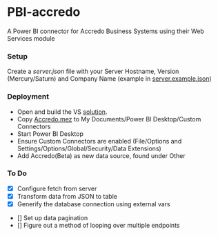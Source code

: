 # PBI-accredo
A Power BI connector for Accredo Business Systems using their Web Services module

### Setup
Create a *server.json* file with your Server Hostname, Version (Mercury/Saturn) and Company Name (example in [server.example.json](Accredo/server.example.json))

### Deployment
- Open and build the VS [solution](Accredo.sln).
- Copy [Accredo.mez](Accredo/bin/Debug/Accredo.mez) to My Documents/Power BI Desktop/Custom Connectors
- Start Power BI Desktop
- Ensure Custom Connectors are enabled (File/Options and Settings/Options/Global/Security/Data Extensions)
- Add Accredo(Beta) as new data source, found under Other

### To Do
- [x] Configure fetch from server
- [x] Transform data from JSON to table
- [x] Generify the database connection using external vars
- [] Set up data pagination
- [] Figure out a method of looping over multiple endpoints
